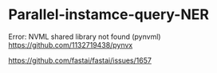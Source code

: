 # Parallel-instamce-query-NER
Error: NVML shared library not found (pynvml)
https://github.com/1132719438/pynvx

https://github.com/fastai/fastai/issues/1657

